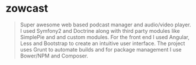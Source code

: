 # zowcast

> Super awesome web based podcast manager and audio/video player. I used Symfony2 and Doctrine along with
third party modules like SimplePie and and custom modules. For the front end I used Angular, Less and Bootstrap to
create an intuitive user interface. The project uses Grunt to automate builds and for package management
I use Bower/NPM and Composer.





